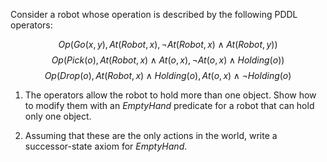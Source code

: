 

Consider a robot whose operation is described by the following PDDL
operators:<br>

$$
Op({Go(x,y)},{At(Robot,x)},{\lnot At(Robot,x) \land At(Robot,y)})
$$
$$
Op({Pick(o)},{At(Robot,x)\land At(o,x)},{\lnot At(o,x) \land Holding(o)})
$$
$$
Op({Drop(o)},{At(Robot,x)\land Holding(o)},{At(o,x) \land \lnot Holding(o)}
$$

1.  The operators allow the robot to hold more than one object. Show how
    to modify them with an $EmptyHand$ predicate for a robot that can
    hold only one object.<br>

2.  Assuming that these are the only actions in the world, write a
    successor-state axiom for $EmptyHand$.<br>
